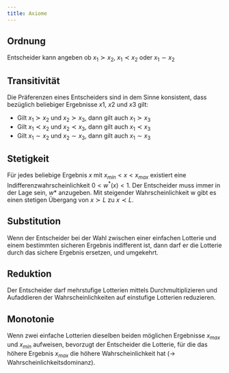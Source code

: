 ```yaml
---
title: Axiome
---
```

## Ordnung
Entscheider kann angeben ob $x_{1} \succ x_{2}$,  $x_{1} \prec x_{2}$ oder $x_{1} \sim x_{2}$

## Transitivität
Die Präferenzen eines Entscheiders sind in dem Sinne konsistent, dass bezüglich beliebiger Ergebnisse $x1$, $x2$ und $x3$ gilt:
- Gilt $x_{1} \succ x_{2}$ und $x_{2} \succ x_{3}$, dann gilt auch $x_{1} \succ x_{3}$
- Gilt $x_{1} \prec x_{2}$ und $x_{2} \prec x_{3}$, dann gilt auch $x_{1} \prec x_{3}$
- Gilt $x_{1} \sim x_{2}$ und $x_{2} \sim x_{3}$, dann gilt auch $x_{1} \sim x_{3}$

## Stetigkeit
Für jedes beliebige Ergebnis $x$ mit $x_{min} < x < x_{max}$ existiert eine Indifferenzwahrscheinlichkeit $0 < w^*(x) < 1$.
Der Entscheider muss immer in der Lage sein, $w*$ anzugeben.
Mit steigender Wahrscheinlichkeit w gibt es einen stetigen Übergang von $x \succ L$ zu $x \prec L$.

## Substitution
Wenn der Entscheider bei der Wahl zwischen einer einfachen Lotterie und einem bestimmten sicheren Ergebnis indifferent ist, dann darf er die Lotterie durch das sichere Ergebnis ersetzen, und umgekehrt.

## Reduktion
Der Entscheider darf mehrstufige Lotterien mittels Durchmultiplizieren und Aufaddieren der Wahrscheinlichkeiten auf einstufige Lotterien reduzieren.

## Monotonie
Wenn zwei einfache Lotterien dieselben beiden möglichen Ergebnisse $x_{max}$ und $x_{min}$ aufweisen, bevorzugt der Entscheider die Lotterie, für die das höhere Ergebnis $x_{max}$ die höhere Wahrscheinlichkeit hat (&rarr; Wahrscheinlichkeitsdominanz).